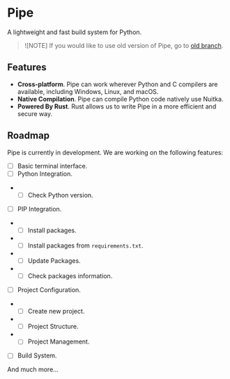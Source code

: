 # Pipe

A lightweight and fast build system for Python.

> ![NOTE]
> If you would like to use old version of Pipe, go to [old branch](https://github.com/kostya-zero/pipe/tree/old).

## Features

- **Cross-platform**. Pipe can work wherever Python and C compilers are available, including Windows, Linux, and macOS.
- **Native Compilation**. Pipe can compile Python code natively use Nuitka.
- **Powered By Rust**. Rust allows us to write Pipe in a more efficient and secure way.

## Roadmap

Pipe is currently in development. We are working on the following features:

- [ ] Basic terminal interface.
- [ ] Python Integration.
- - [ ] Check Python version.
- [ ] PIP Integration.
- - [ ] Install packages.
- - [ ] Install packages from `requirements.txt`.
- - [ ] Update Packages.
- - [ ] Check packages information.
- [ ] Project Configuration.
- - [ ] Create new project.
- - [ ] Project Structure.
- - [ ] Project Management.
- [ ] Build System.

And much more...
